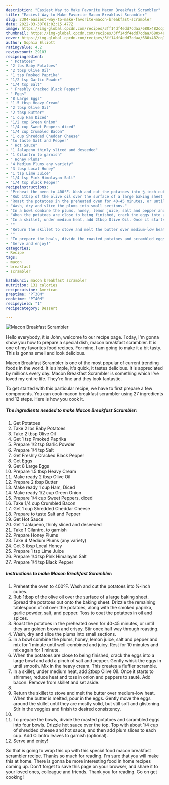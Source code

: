 ```yaml
---
description: "Easiest Way to Make Favorite Macon Breakfast Scrambler"
title: "Easiest Way to Make Favorite Macon Breakfast Scrambler"
slug: 2304-easiest-way-to-make-favorite-macon-breakfast-scrambler
date: 2022-03-30T01:02:15.477Z
image: https://img-global.cpcdn.com/recipes/3ff14df4edd7cdaa/680x482cq70/macon-breakfast-scrambler-recipe-main-photo.jpg
thumbnail: https://img-global.cpcdn.com/recipes/3ff14df4edd7cdaa/680x482cq70/macon-breakfast-scrambler-recipe-main-photo.jpg
cover: https://img-global.cpcdn.com/recipes/3ff14df4edd7cdaa/680x482cq70/macon-breakfast-scrambler-recipe-main-photo.jpg
author: Sophia Elliott
ratingvalue: 4.2
reviewcount: 29103
recipeingredient:
- " Potatoes"
- "2 lbs Baby Potatoes"
- "2 tbsp Olive Oil"
- "1 tsp Pmoked Paprika"
- "1/2 tsp Garlic Powder"
- "1/4 tsp Salt"
- " Freshly Cracked Black Pepper"
- " Eggs"
- "8 Large Eggs"
- "1.5 tbsp Heavy Cream"
- "2 tbsp Olive Oil"
- "2 tbsp Butter"
- "1 cup Ham Diced"
- "1/2 cup Green Onion"
- "1/4 cup Sweet Peppers diced"
- "1/4 cup Crumbled Bacon"
- "1 cup Shredded Cheddar Cheese"
- "to taste Salt and Pepper"
- " Hot Sauce"
- "1 Jalapeno thinly sliced and deseeded"
- "1 Cilantro to garnish"
- " Honey Plums"
- "4 Medium Plums any variety"
- "3 tbsp Local Honey"
- "1 tsp Lime Juice"
- "1/4 tsp Pink Himalayan Salt"
- "1/4 tsp Black Pepper"
recipeinstructions:
- "Preheat the oven to 400ºF. Wash and cut the potatoes into ½-inch cubes."
- "Rub 1tbsp of the olive oil over the surface of a large baking sheet. Spread the potatoes out onto the baking sheet. Drizzle the remaining tablespoon of oil over the potatoes, along with the smoked paprika, garlic powder, salt, and pepper. Toss to coat the potatoes in oil and spices."
- "Roast the potatoes in the preheated oven for 40-45 minutes, or until they are golden brown and crispy. Stir once half way through roasting."
- "Wash, dry and slice the plums into small sections."
- "In a bowl combine the plums, honey, lemon juice, salt and pepper and mix for 1 minute until well-combined and juicy. Rest for 10 minutes and mix again for 1 minute."
- "When the potatoes are close to being finished, crack the eggs into a large bowl and add a pinch of salt and pepper. Gently whisk the eggs in until smooth. Mix in the heavy cream. This creates a fluffier scramble."
- "In a skillet, under medium heat, add 2tbsp Olive Oil. Once it starts to shimmer, reduce heat and toss in onion and peppers to sauté. Add bacon. Remove from skillet and set aside."
- ""
- "Return the skillet to stove and melt the butter over medium-low heat. When the butter is melted, pour in the eggs. Gently move the eggs around the skillet until they are mostly solid, but still soft and glistening. Stir in the veggies and finish to desired consistency."
- ""
- "To prepare the bowls, divide the roasted potatoes and scrambled eggs into four bowls. Drizzle hot sauce over the top. Top with about 1/4 cup of shredded cheese and hot sauce, and then add plum slices to each cup. Add Cilantro leaves to garnish (optional)."
- "Serve and enjoy!"
categories:
- Recipe
tags:
- macon
- breakfast
- scrambler

katakunci: macon breakfast scrambler 
nutrition: 131 calories
recipecuisine: American
preptime: "PT30M"
cooktime: "PT40M"
recipeyield: "1"
recipecategory: Dessert

---
```



![Macon Breakfast Scrambler](https://img-global.cpcdn.com/recipes/3ff14df4edd7cdaa/680x482cq70/macon-breakfast-scrambler-recipe-main-photo.jpg)

Hello everybody, it is John, welcome to our recipe page. Today, I'm gonna show you how to prepare a special dish, macon breakfast scrambler. It is one of my favorites food recipes. For mine, I am going to make it a bit tasty. This is gonna smell and look delicious.



Macon Breakfast Scrambler is one of the most popular of current trending foods in the world. It is simple, it's quick, it tastes delicious. It is appreciated by millions every day. Macon Breakfast Scrambler is something which I've loved my entire life. They're fine and they look fantastic.


To get started with this particular recipe, we have to first prepare a few components. You can cook macon breakfast scrambler using 27 ingredients and 12 steps. Here is how you cook it.

<!--inarticleads1-->

##### The ingredients needed to make Macon Breakfast Scrambler:

1. Get  Potatoes
1. Take 2 lbs Baby Potatoes
1. Take 2 tbsp Olive Oil
1. Get 1 tsp Pmoked Paprika
1. Prepare 1/2 tsp Garlic Powder
1. Prepare 1/4 tsp Salt
1. Get  Freshly Cracked Black Pepper
1. Get  Eggs
1. Get 8 Large Eggs
1. Prepare 1.5 tbsp Heavy Cream
1. Make ready 2 tbsp Olive Oil
1. Prepare 2 tbsp Butter
1. Make ready 1 cup Ham, Diced
1. Make ready 1/2 cup Green Onion
1. Prepare 1/4 cup Sweet Peppers, diced
1. Take 1/4 cup Crumbled Bacon
1. Get 1 cup Shredded Cheddar Cheese
1. Prepare to taste Salt and Pepper
1. Get  Hot Sauce
1. Get 1 Jalapeno, thinly sliced and deseeded
1. Take 1 Cilantro, to garnish
1. Prepare  Honey Plums
1. Take 4 Medium Plums (any variety)
1. Get 3 tbsp Local Honey
1. Prepare 1 tsp Lime Juice
1. Prepare 1/4 tsp Pink Himalayan Salt
1. Prepare 1/4 tsp Black Pepper




<!--inarticleads2-->

##### Instructions to make Macon Breakfast Scrambler:

1. Preheat the oven to 400ºF. Wash and cut the potatoes into ½-inch cubes.
1. Rub 1tbsp of the olive oil over the surface of a large baking sheet. Spread the potatoes out onto the baking sheet. Drizzle the remaining tablespoon of oil over the potatoes, along with the smoked paprika, garlic powder, salt, and pepper. Toss to coat the potatoes in oil and spices.
1. Roast the potatoes in the preheated oven for 40-45 minutes, or until they are golden brown and crispy. Stir once half way through roasting.
1. Wash, dry and slice the plums into small sections.
1. In a bowl combine the plums, honey, lemon juice, salt and pepper and mix for 1 minute until well-combined and juicy. Rest for 10 minutes and mix again for 1 minute.
1. When the potatoes are close to being finished, crack the eggs into a large bowl and add a pinch of salt and pepper. Gently whisk the eggs in until smooth. Mix in the heavy cream. This creates a fluffier scramble.
1. In a skillet, under medium heat, add 2tbsp Olive Oil. Once it starts to shimmer, reduce heat and toss in onion and peppers to sauté. Add bacon. Remove from skillet and set aside.
1. 
1. Return the skillet to stove and melt the butter over medium-low heat. When the butter is melted, pour in the eggs. Gently move the eggs around the skillet until they are mostly solid, but still soft and glistening. Stir in the veggies and finish to desired consistency.
1. 
1. To prepare the bowls, divide the roasted potatoes and scrambled eggs into four bowls. Drizzle hot sauce over the top. Top with about 1/4 cup of shredded cheese and hot sauce, and then add plum slices to each cup. Add Cilantro leaves to garnish (optional).
1. Serve and enjoy!




So that is going to wrap this up with this special food macon breakfast scrambler recipe. Thanks so much for reading. I'm sure that you will make this at home. There is gonna be more interesting food in home recipes coming up. Don't forget to save this page on your browser, and share it to your loved ones, colleague and friends. Thank you for reading. Go on get cooking!
